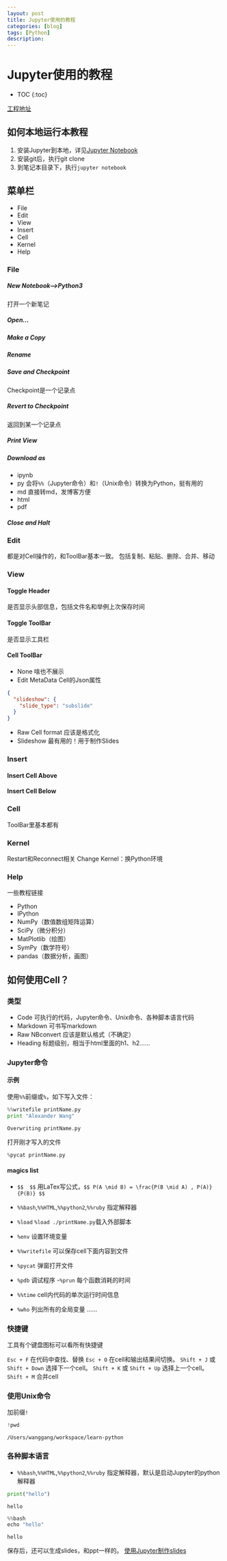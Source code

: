```yaml
---
layout: post
title: Jupyter使用的教程
categories: [blog]
tags: [Python]
description: 
---
```


# Jupyter使用的教程

* TOC
{:toc}

[工程地址](https://github.com/AlexanderWangsgithub/Jupyter_Quick_Start)

## 如何本地运行本教程

1. 安装Jupyter到本地，详见[Jupyter Notebook](https://alexanderwangsgithub.github.io/blog/Jupyter_notebook.html)
2. 安装git后，执行git clone 
3. 到笔记本目录下，执行`jupyter notebook`

## 菜单栏
- File
- Edit
- View
- Insert
- Cell
- Kernel
- Help

### File
##### New Notebook-->Python3 
打开一个新笔记
##### Open...
##### Make a Copy
##### Rename
##### Save and Checkpoint
Checkpoint是一个记录点
##### Revert to Checkpoint
返回到某一个记录点
##### Print View
##### Download as
- ipynb
- py
  会将`%%`（Jupyter命令）和`!`（Unix命令）转换为Python，挺有用的
- md
  直接转md，发博客方便
- html
- pdf

##### Close and Halt

### Edit
都是对Cell操作的，和ToolBar基本一致。
包括复制、粘贴、删除、合并、移动

### View
#### Toggle Header
是否显示头部信息，包括文件名和举例上次保存时间
#### Toggle ToolBar
是否显示工具栏
#### Cell ToolBar
- None
  啥也不展示
- Edit MetaData
  Cell的Json属性
```json
{
  "slideshow": {
    "slide_type": "subslide"
  }
}
```
- Raw Cell format
  应该是格式化
- Slideshow
  最有用的！用于制作Slides

### Insert
#### Insert Cell Above
#### Insert Cell Below

### Cell
ToolBar里基本都有

### Kernel
Restart和Reconnect相关
Change Kernel：换Python环境

### Help
一些教程链接
- Python
- IPython
- NumPy（数值数组矩阵运算）
- SciPy（微分积分）
- MatPlotlib（绘图）
- SymPy（数学符号）
- pandas（数据分析，画图）

## 如何使用Cell？

### 类型
- Code 
  可执行的代码，Jupyter命令、Unix命令、各种脚本语言代码
- Markdown
  可书写markdown
- Raw NBconvert
  应该是默认格式（不确定）
- Heading
  标题级别，相当于html里面的h1、h2……

### Jupyter命令
#### 示例
使用`%%`前缀或`%`，如下写入文件：


```python
%%writefile printName.py
print "Alexander Wang"
```

    Overwriting printName.py


打开刚才写入的文件


```python
%pycat printName.py
```

#### magics list
- `$$  $$` 
  用LaTex写公式，`$$ P(A \mid B) = \frac{P(B \mid A) , P(A)}{P(B)} $$`
- `%%bash`,`%%HTML`,`%%python2`,`%%ruby`
  指定解释器
- `%load`
  `%load ./printName.py`载入外部脚本

- `%env` 
  设置环境变量
- `%%writefile` 
  可以保存cell下面内容到文件
- `%pycat` 
  弹窗打开文件
- `%pdb` 
  调试程序
  -`%prun` 
  每个函数消耗的时间
- `%%time` 
  cell内代码的单次运行时间信息
- `%who` 
  列出所有的全局变量
  ……

### 快捷键
工具有个键盘图标可以看所有快捷键

`Esc + F` 在代码中查找、替换
`Esc + O` 在cell和输出结果间切换。
`Shift + J` 或 `Shift + Down` 选择下一个cell。
`Shift + K` 或 `Shift + Up` 选择上一个cell。
`Shift + M` 合并cell

### 使用Unix命令
加前缀`!`


```python
!pwd
```

    /Users/wanggang/workspace/learn-python


### 各种脚本语言
- `%%bash`,`%%HTML`,`%%python2`,`%%ruby`
  指定解释器，默认是启动Jupyter的python解释器


```python
print("hello")
```

    hello



```python
%%bash
echo "hello"
```

    hello


保存后，还可以生成slides，和ppt一样的。
[使用Jupyter制作slides](https://alexanderwangsgithub.github.io/blog/Jupyter-slides.html)
